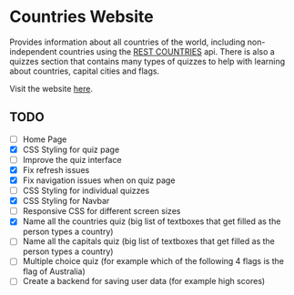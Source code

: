 # Countries Website

Provides information about all countries of the world, including non-independent countries using the [REST COUNTRIES](https://restcountries.com/) api. There is also a quizzes section that contains many types of quizzes to help with learning about countries, capital cities and flags.

Visit the website [here](https://countries-website.pages.dev/).

## TODO

- [ ] Home Page
- [x] CSS Styling for quiz page
- [ ] Improve the quiz interface
- [x] Fix refresh issues
- [x] Fix navigation issues when on quiz page
- [ ] CSS Styling for individual quizzes
- [x] CSS Styling for Navbar
- [ ] Responsive CSS for different screen sizes
- [x] Name all the countries quiz (big list of textboxes that get filled as the person types a country)
- [ ] Name all the capitals quiz (big list of textboxes that get filled as the person types a country)
- [ ] Multiple choice quiz (for example which of the following 4 flags is the flag of Australia)
- [ ] Create a backend for saving user data (for example high scores)

